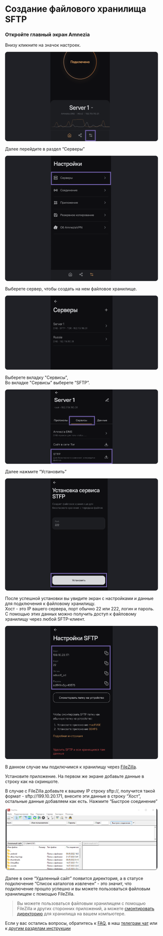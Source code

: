 # Создание файлового хранилища SFTP


### Откройте главный экран Amnezia

 Внизу кликните на значок настроек.

![](https://raw.githubusercontent.com/amnezia-vpn/amnezia.org-content/master/docs/ru/instructions/24_stfp/img/stfp_ru_1.png)

Далее перейдите в раздел “Серверы”

![](https://raw.githubusercontent.com/amnezia-vpn/amnezia.org-content/master/docs/ru/instructions/24_stfp/img/stfp_ru_2.png)

Выберете сервер, чтобы создать на нем файловое хранилище.

![](https://raw.githubusercontent.com/amnezia-vpn/amnezia.org-content/master/docs/ru/instructions/24_stfp/img/stfp_ru_3.png)


Выберете вкладку "Сервисы", \
Во вкладке "Сервисы" выберете “SFTP”.

![](https://raw.githubusercontent.com/amnezia-vpn/amnezia.org-content/master/docs/ru/instructions/24_stfp/img/stfp_ru_4.png)

Далее нажмите “Установить”

![](https://raw.githubusercontent.com/amnezia-vpn/amnezia.org-content/master/docs/ru/instructions/24_stfp/img/stfp_ru_5.png)

После успешной установки вы увидите экран с настройками и данные для подключения к файловому хранилищу. \
Хост - это IP вашего сервера, порт обычно 22 или 222, логин и пароль.  \
С помощью этих данных можно получить доступ к файловому хранилищу через любой SFTP-клиент.

![](https://raw.githubusercontent.com/amnezia-vpn/amnezia.org-content/master/docs/ru/instructions/24_stfp/img/stfp_ru_6.png)

В данном случае мы подключимся к хранилищу через [FileZilla]. 

Установите приложение. На первом же экране добавьте данные в строку как на скриншоте. 

В случае с FileZilla добавьте к вашему IP строку sftp://, получится такой формат - sftp://199.10.20.171, 
внесите эти данные в строку “Хост”, остальные данные добавляем как есть. Нажмите “Быстрое соединение”
  
![](https://raw.githubusercontent.com/amnezia-vpn/amnezia.org-content/master/docs/ru/instructions/24_stfp/img/stfp_ru_7.png)

Далее в окне “Удаленный сайт” появится директория, а в статусе подключение “Список каталогов извлечен” - это значит, что подключение прошло успешно и вы можете пользоваться файловым хранилищем с помощью FileZilla. 



> Вы можете пользоваться файловым хранилищем с помощью FileZilla и других сторонних приложений, а можете [смонтировать директорию] для хранилища на вашем компьютере.  

Если у вас остались вопросы, обратитесь к [FAQ], в наш [телеграм чат] или к [другим разделам инструкции]

[amnezia-site-ext-link]: https://amnezia-web-nx1r.vercel.app
[about-int-link]: /about
[FAQ]: ../faq
[телеграм чат]: https://t.me/amnezia_vpn
[другим разделам инструкции]: ../instructions
[смонтировать директорию]: ../instructions/24_stfp
[FileZilla]: https://filezilla-project.org/